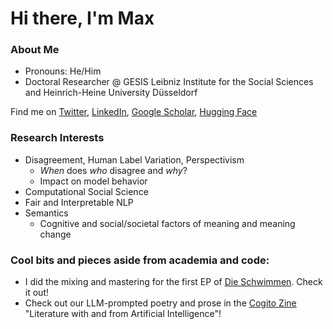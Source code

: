 # Hi there, I'm Max 

### About Me
- Pronouns: He/Him
- Doctoral Researcher @ GESIS Leibniz Institute for the Social Sciences and Heinrich-Heine University Düsseldorf

Find me on [Twitter](https://x.com/maxmmaurer), [LinkedIn](https://www.linkedin.com/in/maximilian-martin-maurer-217591268/), [Google Scholar](https://scholar.google.com/citations?user=gKqjcwEAAAAJ&hl=en), [Hugging Face](https://huggingface.co/mmmaurer)


### Research Interests
- Disagreement, Human Label Variation, Perspectivism
  - _When_ does _who_ disagree and _why_?
  - Impact on model behavior 
- Computational Social Science
- Fair and Interpretable NLP
- Semantics
  - Cognitive and social/societal factors of meaning and meaning change


### Cool bits and pieces aside from academia and code:
- I did the mixing and mastering for the first EP of [Die Schwimmen]([https://open.spotify.com/intl-de/artist/38V0QdCiJv4Fjp7EiOLynA?si=-Yrr4WpsR1Go94U4IwwtOQ](https://open.spotify.com/album/3baTc4oPEzsgyoGP8TR2XX)). Check it out!
- Check out our LLM-prompted poetry and prose in the [Cogito Zine](https://www.flipsnack.com/58DBF5FF8D6/cogito-issue-no-01-printed-version/full-view.html) "Literature with and from Artificial Intelligence"!

